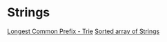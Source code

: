 # Strings
[Longest Common Prefix - Trie](https://github.com/leoriazuddin/ds-and-algo/blob/master/src/main/java/strings/LongestCommonPrefixTrie.java)
[Sorted array of Strings](https://github.com/leoriazuddin/ds-and-algo/blob/master/src/main/java/strings/SearchSortedArrayOfStrings.java)
